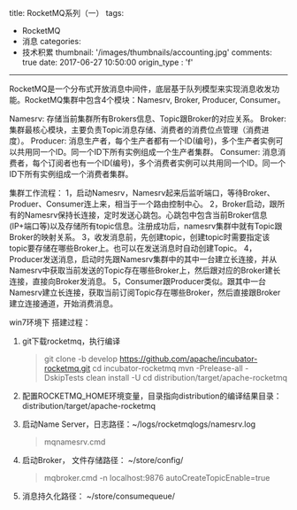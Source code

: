 title: RocketMQ系列（一）
tags:
  - RocketMQ
  - 消息
categories:
  - 技术积累
thumbnail: '/images/thumbnails/accounting.jpg'
comments: true
date: 2017-06-27 10:50:00
origin_type : 'f'

---
RocketMQ是一个分布式开放消息中间件，底层基于队列模型来实现消息收发功能。RocketMQ集群中包含4个模块：Namesrv, Broker, Producer, Consumer。

Namesrv: 存储当前集群所有Brokers信息、Topic跟Broker的对应关系。
Broker: 集群最核心模块，主要负责Topic消息存储、消费者的消费位点管理（消费进度）。
Producer: 消息生产者，每个生产者都有一个ID(编号)，多个生产者实例可以共用同一个ID。同一个ID下所有实例组成一个生产者集群。
Consumer: 消息消费者，每个订阅者也有一个ID(编号)，多个消费者实例可以共用同一个ID。同一个ID下所有实例组成一个消费者集群。

集群工作流程：
1，启动Namesrv，Namesrv起来后监听端口，等待Broker、Produer、Consumer连上来，相当于一个路由控制中心。
2，Broker启动，跟所有的Namesrv保持长连接，定时发送心跳包。心跳包中包含当前Broker信息(IP+端口等)以及存储所有topic信息。注册成功后，namesrv集群中就有Topic跟Broker的映射关系。
3，收发消息前，先创建topic，创建topic时需要指定该topic要存储在哪些Broker上。也可以在发送消息时自动创建Topic。
4，Producer发送消息，启动时先跟Namesrv集群中的其中一台建立长连接，并从Namesrv中获取当前发送的Topic存在哪些Broker上，然后跟对应的Broker建长连接，直接向Broker发消息。
5，Consumer跟Producer类似。跟其中一台Namesrv建立长连接，获取当前订阅Topic存在哪些Broker，然后直接跟Broker建立连接通道，开始消费消息。

win7环境下 搭建过程：
1. git下载rocketmq，执行编译

    > git clone -b develop https://github.com/apache/incubator-rocketmq.git
    > cd incubator-rocketmq
    > mvn -Prelease-all -DskipTests clean install -U
    > cd distribution/target/apache-rocketmq

2. 配置ROCKETMQ_HOME环境变量，目录指向distribution的编译结果目录：distribution/target/apache-rocketmq

3. 启动Name Server，日志路径：~/logs/rocketmqlogs/namesrv.log

    > mqnamesrv.cmd

4. 启动Broker， 文件存储路径： ~/store/config/

    > mqbroker.cmd -n localhost:9876 autoCreateTopicEnable=true

5. 消息持久化路径： ~/store/consumequeue/<Topic>

